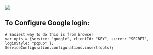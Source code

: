 <img src='https://codeship.com/projects/ceefd040-b6f2-0133-1556-6accf076bcef/status?branch=master'/>

## To Configure Google login:
```
# Easiest way to do this is from browser
var opts = {service: "google", clientId: "KEY", secret: "SECRET", loginStyle: "popup" };
ServiceConfiguration.configurations.insert(opts);

```